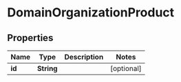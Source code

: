 
# DomainOrganizationProduct

## Properties
Name | Type | Description | Notes
------------ | ------------- | ------------- | -------------
**id** | **String** |  |  [optional]




